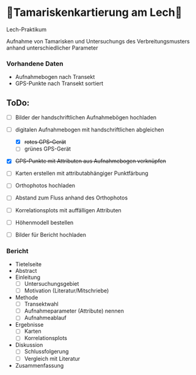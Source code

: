 # :seedling:Tamariskenkartierung am Lech:seedling:
Lech-Praktikum

Aufnahme von Tamarisken und Untersuchungs des Verbreitungsmusters anhand unterschiedlicher Parameter

### Vorhandene Daten
- Aufnahmebogen nach Transekt
- GPS-Punkte nach Transekt sortiert

## ToDo:

- [ ] Bilder der handschriftlichen Aufnahmebögen hochladen
- [ ] digitalen Aufnahmebogen mit handschriftlichen abgleichen
    - [x] ~~rotes GPS-Gerät~~
    - [ ] grünes GPS-Gerät
- [x] ~~GPS-Punkte mit Attributen aus Aufnahmebogen verknüpfen~~
- [ ] Karten erstellen mit attributabhängiger Punktfärbung
- [ ] Orthophotos hochladen
- [ ] Abstand zum Fluss anhand des Orthophotos
- [ ] Korrelationsplots mit auffälligen Attributen
- [ ] Höhenmodell bestellen
- [ ] Bilder für Bericht hochladen


### Bericht
- Tietelseite
- Abstract
- Einleitung
  - [ ] Untersuchungsgebiet
  - [ ] Motivation (Literatur/Mitschriebe)
- Methode
  - [ ] Transektwahl
  - [ ] Aufnahmeparameter (Attribute) nennen
  - [ ] Aufnahmeablauf
- Ergebnisse
  - [ ] Karten
  - [ ] Korrelationsplots
- Diskussion 
  - [ ] Schlussfolgerung
  - [ ] Vergleich mit Literatur
- Zusammenfassung
